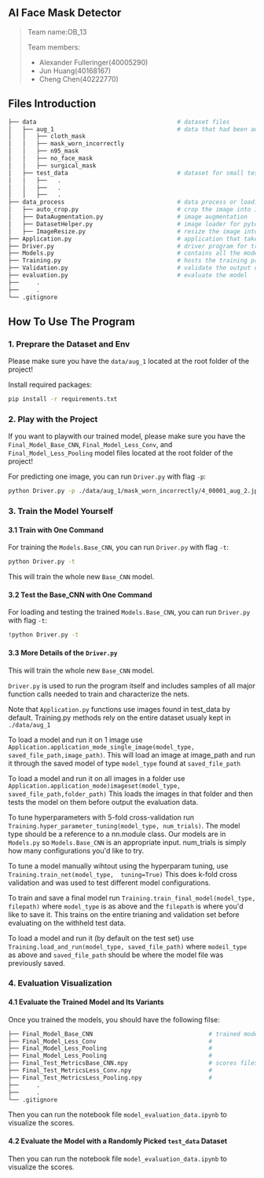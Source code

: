 ## AI Face Mask Detector

> Team name:OB_13
>
> Team members:
>
> - Alexander Fulleringer(40005290)
> - Jun Huang(40168167)
> - Cheng Chen(40222770)

## Files Introduction

``` bash
├── data                                        # dataset files
│   ├── aug_1                                   # data that had been augmented for training and testing
│   │   ├── cloth_mask                          
│   │   ├── mask_worn_incorrectly
│   │   ├── n95_mask
│   │   ├── no_face_mask
│   │   ├── surgical_mask
│   ├── test_data                               # dataset for small testing
│   │   ├──   .
│   │   ├──   .
│   │   ├──   .
├── data_process                                # data process or loading module
│   ├── auto_crop.py                            # crop the image into 1:1 ratio
│   ├── DataAugmentation.py                     # image augmentation  
│   ├── DatasetHelper.py                        # image loader for pytorch
│   ├── ImageResize.py                          # resize the image into 256x256
├── Application.py                              # application that take one image and return prediction
├── Driver.py                                   # driver program for training, testing, running the model
├── Models.py                                   # contains all the model architectures
├── Training.py                                 # hosts the training process
├── Validation.py                               # validate the output during the training
├── evaluation.py                               # evaluate the model
├──     .
├──     .
└── .gitignore
```

## How To Use The Program
### 1. Preprare the Dataset and Env

Please make sure you have the `data/aug_1` located at the root folder of the project!

Install required packages:

``` bash
pip install -r requirements.txt
```

### 2. Play with the Project

If you want to playwith our trained model, please make sure you have the `Final_Model_Base_CNN`, `Final_Model_Less_Conv`, and `Final_Model_Less_Pooling` model files located at the root folder of the project!

For predicting one image, you can run `Driver.py` with flag `-p`:

``` bash
python Driver.py -p ./data/aug_1/mask_worn_incorrectly/4_00001_aug_2.jpeg
```

### 3. Train the Model Yourself

#### 3.1 Train with One Command

For training the `Models.Base_CNN`, you can run `Driver.py` with flag `-t`:

``` bash
python Driver.py -t
```

This will train the whole new `Base_CNN` model.
#### 3.2 Test the Base_CNN with One Command

For loading and testing the trained `Models.Base_CNN`, you can run `Driver.py` with flag `-t`:

``` bash
!python Driver.py -t
```

#### 3.3 More Details of the `Driver.py`

This will train the whole new `Base_CNN` model.

`Driver.py` is used to run the program itself and includes samples of all major function calls needed to train and characterize the nets.

Note that `Application.py` functions use images found in test_data by default. Training.py methods rely on the entire dataset usualy kept in `./data/aug_1`

To load a model and run it on 1 image use `Application.application_mode_single_image(model_type, saved_file_path,image_path)`.
This will load an image at image_path and run it through the saved model of type `model_type` found at `saved_file_path`

To load a model and run it on all images in a folder use `Application.application_mode)imageset(model_type, saved_file_path,folder_path)`
This loads the images in that folder and then tests the model on them before output the evaluation data.

To tune hyperparameters with 5-fold cross-validation run `Training.hyper_parameter_tuning(model_type, num_trials)`.
The model type should be a reference to a nn.module class. 
Our models are in `Models.py` so `Models.Base_CNN` is an appropriate input.
num_trials is simply how many configurations you'd like to try.

To tune a model manually wihtout using the hyperparam tuning, use `Training.train_net(model_type,  tuning=True)` This does k-fold cross validation and was used to test different model configurations.

To train and save a final model run `Training.train_final_model(model_type, filepath)`
where `model_type` is as above and the `filepath` is where you'd like to save it.
This trains on the entire trianing and validation set before evaluating on the withheld test data.

To load a model and run it (by default on the test set) use `Training.load_and_run(model_type, saved_file_path)`
where `modeil_type` as above and `saved_file_path` should be where the model file was previously saved.

### 4. Evaluation Visualization

#### 4.1 Evaluate the Trained Model and Its Variants 

Once you trained the models, you should have the following filse:

``` bash
├── Final_Model_Base_CNN                                 # trained model for Base_CNN
├── Final_Model_Less_Conv                                # 
├── Final_Model_Less_Pooling                             # 
├── Final_Model_Less_Pooling                             # 
├── Final_Test_MetricsBase_CNN.npy                       # scores files
├── Final_Test_MetricsLess_Conv.npy                      # 
├── Final_Test_MetricsLess_Pooling.npy                   # 
├──     .
├──     .
└── .gitignore
```

Then you can run the notebook file `model_evaluation_data.ipynb` to visualize the scores.

#### 4.2 Evaluate the Model with a Randomly Picked `test_data` Dataset

Then you can run the notebook file `model_evaluation_data.ipynb` to visualize the scores.


<!-- Dataset:
(Datasource)
https://www.kaggle.com/datasets/wobotintelligence/face-mask-detection-dataset/metadata
author: Wobot Intelligence
license:CC0: Public Domain
all images in class cloth_mask, class no_mask, class surgical_mask, 000001.jpg~000096.jpg in class n95

https://www.kaggle.com/datasets/vijaykumar1799/face-mask-detection
author: Wvijay kumar
license:CC0: Public Domain
all images in class mask_worn_incorrectly

https://www.kaggle.com/datasets/coffee124/facemaskn95
author: coffee124
license:CC0: Public Domain
000097.jpg~000387.jpg

CNN Architecture:(By Alexander)

Evaluation:
1.Precision:
Recall:
F1-measure:
Accuracy:

2.Confusion matrix for the five classes
(All above are based on test data)

Reference:
PyTorch API:https://pytorch.org/docs/stable/data.html#torch.utils.data.random_split

Dataset:
Now using:(before)https://drive.google.com/drive/folders/1B9oVTjYrd7YsIzFzWNkCYO3srLJt0Z7Y
(after)https://drive.google.com/file/d/1-mhCw6ovURDwvl857LfBLlKB69KrK96M/view
(Datasource)
https://www.kaggle.com/datasets/wobotintelligence/face-mask-detection-dataset/metadata
author: Wobot Intelligence
license:CC0: Public Domain
all images in class cloth_mask, class no_mask, class surgical_mask, 000001.jpg~000096.jpg in class n95

https://www.kaggle.com/datasets/vijaykumar1799/face-mask-detection
author: Wvijay kumar
license:CC0: Public Domain
all images in class mask_worn_incorrectly

https://www.kaggle.com/datasets/coffee124/facemaskn95
author: coffee124
license:CC0: Public Domain
000097.jpg~000387.jpg -->
